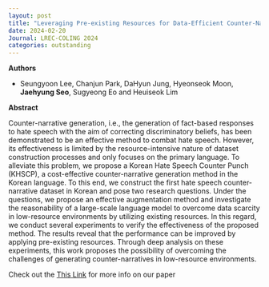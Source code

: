 ```yaml
---
layout: post
title: "Leveraging Pre-existing Resources for Data-Efficient Counter-Narrative Generation in Korean (LREC-COLING 2024)"
date: 2024-02-20
Journal: LREC-COLING 2024
categories: outstanding
---
```


**Authors**
- Seungyoon Lee, Chanjun Park, DaHyun Jung, Hyeonseok Moon, **Jaehyung Seo**, Sugyeong Eo and Heuiseok Lim

**Abstract**

Counter-narrative generation, i.e., the generation of fact-based responses to hate speech with the aim of correcting
discriminatory beliefs, has been demonstrated to be an effective method to combat hate speech. However, its
effectiveness is limited by the resource-intensive nature of dataset construction processes and only focuses on
the primary language. To alleviate this problem, we propose a Korean Hate Speech Counter Punch (KHSCP), a
cost-effective counter-narrative generation method in the Korean language. To this end, we construct the first hate
speech counter-narrative dataset in Korean and pose two research questions. Under the questions, we propose an
effective augmentation method and investigate the reasonability of a large-scale language model to overcome data
scarcity in low-resource environments by utilizing existing resources. In this regard, we conduct several experiments
to verify the effectiveness of the proposed method. The results reveal that the performance can be improved by
applying pre-existing resources. Through deep analysis on these experiments, this work proposes the possibility of
overcoming the challenges of generating counter-narratives in low-resource environments.

Check out the [This Link][DOI] for more info on our paper

[DOI]: TBD

